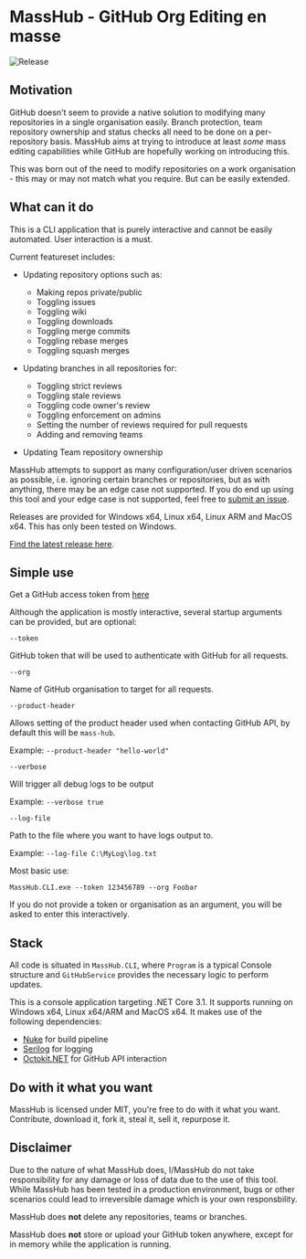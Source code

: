 # MassHub - GitHub Org Editing en masse

![Release](https://github.com/Inzanit/MassHub/workflows/Release/badge.svg)

## Motivation

GitHub doesn't seem to provide a native solution to modifying many repositories in a single organisation easily. Branch protection, team repository ownership and status checks all need to be done on a per-repository basis. MassHub aims at trying to introduce at least *some* mass editing capabilities while GitHub are hopefully working on introducing this.

This was born out of the need to modify repositories on a work organisation - this may or may not match what you require. But can be easily extended.

## What can it do

This is a CLI application that is purely interactive and cannot be easily automated. User interaction is a must.

Current featureset includes:
- Updating repository options such as:
  - Making repos private/public
  - Toggling issues
  - Toggling wiki
  - Toggling downloads
  - Toggling merge commits
  - Toggling rebase merges
  - Toggling squash merges

- Updating branches in all repositories for:
  - Toggling strict reviews
  - Toggling stale reviews
  - Toggling code owner's review
  - Toggling enforcement on admins
  - Setting the number of reviews required for pull requests
  - Adding and removing teams

- Updating Team repository ownership

MassHub attempts to support as many configuration/user driven scenarios as possible, i.e. ignoring certain branches or repositories, but as with anything, there may be an edge case not supported. If you do end up using this tool and your edge case is not supported, feel free to [submit an issue](https://github.com/Inzanit/MassHub/issues/new).

Releases are provided for Windows x64, Linux x64, Linux ARM and MacOS x64. This has only been tested on Windows.

[Find the latest release here](https://github.com/Inzanit/MassHub/releases).

## Simple use

Get a GitHub access token from [here](https://github.com/settings/tokens)

Although the application is mostly interactive, several startup arguments can be provided, but are optional:

```--token```

GitHub token that will be used to authenticate with GitHub for all requests.

```--org```

Name of GitHub organisation to target for all requests.

```--product-header```

Allows setting of the product header used when contacting GitHub API, by default this will be `mass-hub`.

Example: `--product-header "hello-world"`

```--verbose```

Will trigger all debug logs to be output

Example: `--verbose true`

```--log-file```

Path to the file where you want to have logs output to.

Example: `--log-file C:\MyLog\log.txt`

Most basic use:

```
MassHub.CLI.exe --token 123456789 --org Foobar
```

If you do not provide a token or organisation as an argument, you will be asked to enter this interactively.

## Stack

All code is situated in `MassHub.CLI`, where `Program` is a typical Console structure and `GitHubService` provides the necessary logic to perform updates.

This is a console application targeting .NET Core 3.1. It supports running on Windows x64, Linux x64/ARM and MacOS x64. It makes use of the following dependencies:

- [Nuke](https://nuke.build/) for build pipeline
- [Serilog](https://github.com/serilog/serilog) for logging
- [Octokit.NET](https://github.com/octokit/octokit.net) for GitHub API interaction

## Do with it what you want

MassHub is licensed under MIT, you're free to do with it what you want. Contribute, download it, fork it, steal it, sell it, repurpose it.

## Disclaimer

Due to the nature of what MassHub does, I/MassHub do not take responsibility for any damage or loss of data due to the use of this tool. While MassHub has been tested in a production environment, bugs or other scenarios could lead to irreversible damage which is your own responsbility.

MassHub does **not** delete any repositories, teams or branches.

MassHub does **not** store or upload your GitHub token anywhere, except for in memory while the application is running.